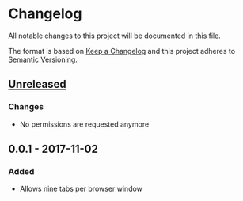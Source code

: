 # Changelog

All notable changes to this project will be documented in this file.

The format is based on [Keep a Changelog](http://keepachangelog.com/en/1.0.0/) and this project adheres to [Semantic Versioning](http://semver.org/spec/v2.0.0.html).


## [Unreleased]
### Changes
- No permissions are requested anymore

## 0.0.1 - 2017-11-02
### Added
- Allows nine tabs per browser window


[Unreleased]: https://github.com/christophgockel/nein-tabs/compare/0.0.1...HEAD

